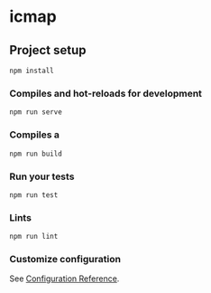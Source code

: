 # icmap

## Project setup
```
npm install
```

### Compiles and hot-reloads for development
```
npm run serve
```

### Compiles a
```
npm run build
```

### Run your tests
```
npm run test
```

### Lints
```
npm run lint
```

### Customize configuration
See [Configuration Reference](https://cli.vuejs.org/config/).
